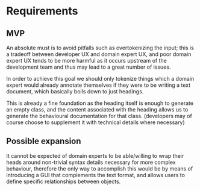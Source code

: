 # Requirements

## MVP

An absolute must is to avoid pitfalls such as overtokenizing
the input; this is a tradeoff between developer UX and domain
expert UX, and poor domain expert UX tends to be more harmful
as it occurs upstream of the development team and thus may
lead to a great number of issues.

In order to achieve this goal we should only tokenize things which
a domain expert would already annotate themselves if they were to
be writing a text document, which basically boils down to just
headings.

This is already a fine foundation as the heading itself is enough to
generate an empty class, and the content associated with the heading
allows us to generate the behavioural documentation for that class.
(developers may of course choose to supplement it with technical details
where necessary)

## Possible expansion

It cannot be expected of domain experts to be able/willing to wrap their heads
around non-trivial syntax details necessary for more complex behaviour, therefore
the only way to accomplish this would be by means of introducing a GUI that complements
the text format, and allows users to define specific relationships between objects.
